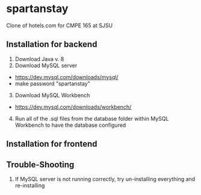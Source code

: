 # spartanstay
Clone of hotels.com for CMPE 165 at SJSU

## Installation for backend ##
1. Download Java v. 8
2. Download MySQL server 
  * https://dev.mysql.com/downloads/mysql/
  * make password "spartanstay"
3. Download MySQL Workbench
  * https://dev.mysql.com/downloads/workbench/
4. Run all of the .sql files from the database folder within MySQL Workbench to have the database configured

## Installation for frontend ##


## Trouble-Shooting ##
1. If MySQL server is not running correctly, try un-installing everything and re-installing
